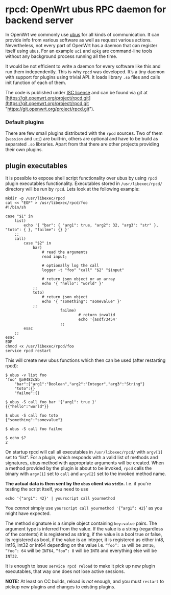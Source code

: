 # rpcd: OpenWrt ubus RPC daemon for backend server

In OpenWrt we commonly use [ubus](/docs/techref/ubus "docs:techref:ubus") for all kinds of communication. It can provide info from various software as well as request various actions. Nevertheless, not every part of OpenWrt has a daemon that can register itself using `ubus`. For an example `uci` and `opkg` are command-line tools without any background process running all the time.

It would be not efficient to write a daemon for every software like this and run them independently. This is why `rpcd` was developed. It’s a tiny daemon with support for plugins using trivial API. It loads library `.so` files and calls init function of each of them.

The code is published under [ISC license](https://en.wikipedia.org/wiki/ISC_license "https://en.wikipedia.org/wiki/ISC_license") and can be found via git at [https://git.openwrt.org/project/rpcd.git](https://git.openwrt.org/project/rpcd.git "https://git.openwrt.org/project/rpcd.git").

### Default plugins

There are few small plugins distributed with the `rpcd` sources. Two of them (`session` and `uci`) are built-in, others are optional and have to be build as separated `.so` libraries. Apart from that there are other projects providing their own plugins.

## plugin executables

It is possible to expose shell script functionality over ubus by using `rpcd` plugin executables functionality. Executables stored in `/usr/libexec/rpcd/` directory will be run by `rpcd`. Lets look at the following example:

```
mkdir -p /usr/libexec/rpcd
cat << "EOF" > /usr/libexec/rpcd/foo
#!/bin/sh
 
case "$1" in
	list)
		echo '{ "bar": { "arg1": true, "arg2": 32, "arg3": "str" }, "toto": { }, "failme": {} }'
	;;
	call)
		case "$2" in
			bar)
				# read the arguments
				read input;
 
				# optionally log the call
				logger -t "foo" "call" "$2" "$input"
 
				# return json object or an array
				echo '{ "hello": "world" }'
			;;
			toto)
				# return json object
				echo '{ "something": "somevalue" }'
			;;
                        failme)
                                # return invalid
                                echo '{asdf/3454'
                        ;;
		esac
	;;
esac
EOF
chmod +x /usr/libexec/rpcd/foo
service rpcd restart
```

This will create new ubus functions which then can be used (after restarting rpcd):

```
$ ubus -v list foo
'foo' @a9482c5b
	"bar":{"arg1":"Boolean","arg2":"Integer","arg3":"String"}
	"toto":{}
	"failme":{}
 
$ ubus -S call foo bar '{"arg1": true }'
{{"hello":"world"}}
 
$ ubus -S call foo toto
{"something":"somevalue"}
 
$ ubus -S call foo failme
 
$ echo $?
2
```

On startup rpcd will call all executables in `/usr/libexec/rpcd/` with `argv[1]` set to “list”. For a plugin, which responds with a valid list of methods and signatures, ubus method with appropriate arguments will be created. When a method provided by the plugin is about to be invoked, `rpcd` calls the binary with `argv[1]` set to `call` and `argv[2]` set to the invoked method name.

**The actual data is then sent by the `ubus` client via `stdin`.** I.e. if you're testing the script itself, you need to use

```
echo '{"arg1": 42}' | yourscript call yourmethod
```

You *cannot* simply use `yourscript call yourmethod '{“arg1”: 42}`' as you might have expected.

The method signature is a simple object containing `key:value` pairs. The argument type is inferred from the value. If the value is a string (regardless of the contents) it is registered as string, if the value is a bool true or false, its registered as bool, if the value is an integer, it is registered as either int8, int16, int32 or int64 depending on the value i.e. `“foo”: 16` will be `INT16`, `“foo”: 64` will be `INT64`, `“foo”: 8` will be `INT8` and everything else will be `INT32`.

It is enough to issue `service rpcd reload` to make it pick up new plugin executables, that way one does not lose active sessions.

**NOTE:** At least on CC builds, reload is *not* enough, and you must `restart` to pickup new plugins and changes to existing plugins.
